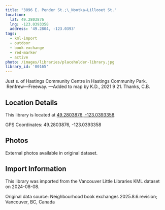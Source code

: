 ```yaml
---
title: "3096 E. Pender St.;\_Nootka—Lillooet St."
location:
  lat: 49.2803876
  lng: -123.0393358
  address: '49.2804, -123.0393'
tags:
  - kml-import
  - outdoor
  - book-exchange
  - red-marker
  - active
photo: /images/libraries/placeholder-library.jpg
library_id: '00165'
---
```

Just s. of Hastings Community Centre in Hastings Community Park.  Renfrew—Freeway.
—Added to map by K.D., 2021 9 21. Thanks, C.B.

## Location Details

This library is located at [49.2803876, -123.0393358](https://www.google.com/maps?q=49.2803876,-123.0393358).

GPS Coordinates: 49.2803876, -123.0393358

## Photos

External photos available in original dataset.

## Import Information

This library was imported from the Vancouver Little Libraries KML dataset on 2024-08-08.

Original data source: Neighbourhood book exchanges 2025.8.6.revision; Vancouver, BC, Canada
